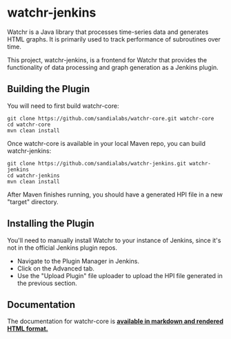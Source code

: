 # watchr-jenkins
Watchr is a Java library that processes time-series data and generates HTML graphs.  It is primarily used to track performance of subroutines over time.

This project, watchr-jenkins, is a frontend for Watchr that provides the functionality of data processing and graph generation as a Jenkins plugin.
 
## Building the Plugin
You will need to first build watchr-core:

    git clone https://github.com/sandialabs/watchr-core.git watchr-core
    cd watchr-core
    mvn clean install

Once watchr-core is available in your local Maven repo, you can build watchr-jenkins:

    git clone https://github.com/sandialabs/watchr-jenkins.git watchr-jenkins
    cd watchr-jenkins
    mvn clean install
 
After Maven finishes running, you should have a generated HPI file in a new "target" directory.

## Installing the Plugin
You'll need to manually install Watchr to your instance of Jenkins, since it's not in the official Jenkins plugin repos.
 - Navigate to the Plugin Manager in Jenkins.
 - Click on the Advanced tab.
 - Use the "Upload Plugin" file uploader to upload the HPI file generated in the previous section.

## Documentation

The documentation for watchr-core is [**available in markdown and rendered HTML format.**](https://github.com/sandialabs/watchr-core/tree/main/src/main/resources/docs)
